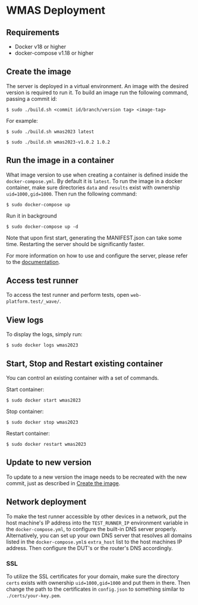 # WMAS Deployment
## Requirements
- Docker v18 or higher
- docker-compose v1.18 or higher

## Create the image
The server is deployed in a virtual environment. An image with the desired version is required to run it. To build an image run the following command, passing a commit id:
```
$ sudo ./build.sh <commit id/branch/version tag> <image-tag>
```

For example:
```
$ sudo ./build.sh wmas2023 latest
```
```
$ sudo ./build.sh wmas2023-v1.0.2 1.0.2
```

## Run the image in a container
What image version to use when creating a container is defined inside the `docker-compose.yml`. By default it is `latest`. To run the image in a docker container, make sure directories `data` and `results` exist with ownership `uid=1000,gid=1000`. Then run the following command:
```
$ sudo docker-compose up
```
Run it in background
```
$ sudo docker-compose up -d
```

Note that upon first start, generating the MANIFEST.json can take some time. Restarting the server should be significantly faster.

For more information on how to use and configure the server, please refer to the [documentation](https://github.com/cta-wave/WMAS/tree/wmas2023/tools/wave/docs).

## Access test runner
To access the test runner and perform tests, open `web-platform.test/_wave/`.

## View logs
To display the logs, simply run:
```
$ sudo docker logs wmas2023
```

## Start, Stop and Restart existing container
You can control an existing container with a set of commands.  

Start container:
```
$ sudo docker start wmas2023
```

Stop container:
```
$ sudo docker stop wmas2023
```

Restart container:
```
$ sudo docker restart wmas2023
```

## Update to new version
To update to a new version the image needs to be recreated with the new commit, just as described in [Create the image](#create-the-image).

## Network deployment
To make the test runner accessible by other devices in a network, put the host machine's IP address into the `TEST_RUNNER_IP` environment variable in the `docker-compose.yml`, to configure the built-in DNS server properly. Alternatively, you can set up your own DNS server that resolves all domains listed in the `docker-compose.yml`s `extra_host` list to the host machines IP address. Then configure the DUT's or the router's DNS accordingly.

### SSL
To utilize the SSL certificates for your domain, make sure the directory `certs` exists with ownership `uid=1000,gid=1000` and put them in there. Then change the path to the certificates in `config.json` to something similar to `./certs/your-key.pem`.
